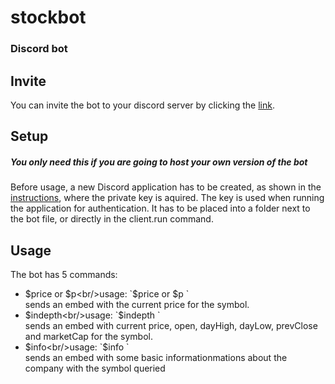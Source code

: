 # stockbot
### Discord bot

## Invite
You can invite the bot to your discord server by clicking the [link](https://bit.ly/39bxPcO).

## Setup
##### You only need this if you are going to host your own version of the bot
Before usage, a new Discord application has to be created, as shown in the [instructions](http://discordpy.readthedocs.io/en/latest/discord.html), where the private key is aquired. The key is used when running the application for authentication. It has to be placed into a folder next to the bot file, or directly in the client.run command.

## Usage
The bot has 5 commands:
* $price or $p<br/>usage: `$price <query> or $p <query>`<br/>sends an embed with the current price for the symbol.<br/>
* $indepth<br/>usage: `$indepth <query>`<br/>sends an embed with current price, open, dayHigh, dayLow, prevClose and marketCap for the symbol.<br/>
* $info<br/>usage: `$info <query>`<br/>sends an embed with some basic informationmations about the company with the symbol queried